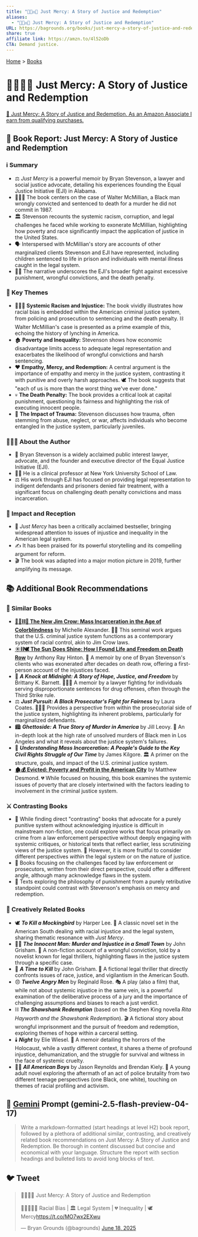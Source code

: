 ```yaml
---
title: "🧑🏿‍⚖️🔄 Just Mercy: A Story of Justice and Redemption"
aliases:
  - "🧑🏿‍⚖️🔄 Just Mercy: A Story of Justice and Redemption"
URL: https://bagrounds.org/books/just-mercy-a-story-of-justice-and-redemption
share: true
affiliate link: https://amzn.to/4l52oDb
CTA: Demand justice.
---
```

[Home](../index.md) > [Books](./index.md)  
# 🧑🏿‍⚖️🔄 Just Mercy: A Story of Justice and Redemption  
[🛒 Just Mercy: A Story of Justice and Redemption. As an Amazon Associate I earn from qualifying purchases.](https://amzn.to/4l52oDb)  
  
## 📖 Book Report: Just Mercy: A Story of Justice and Redemption  
  
### ℹ️ Summary  
  
* ⚖️ *Just Mercy* is a powerful memoir by Bryan Stevenson, a lawyer and social justice advocate, detailing his experiences founding the Equal Justice Initiative (EJI) in Alabama.  
* 👨🏿‍⚖️ The book centers on the case of Walter McMillian, a Black man wrongly convicted and sentenced to death for a murder he did not commit in 1987.  
* 🏛️ Stevenson recounts the systemic racism, corruption, and legal challenges he faced while working to exonerate McMillian, highlighting how poverty and race significantly impact the application of justice in the United States.  
* 🗣️ Interspersed with McMillian's story are accounts of other marginalized clients Stevenson and EJI have represented, including children sentenced to life in prison and individuals with mental illness caught in the legal system.  
* ✊🏿 The narrative underscores the EJI's broader fight against excessive punishment, wrongful convictions, and the death penalty.  
  
### 🔑 Key Themes  
  
* 🧑🏿‍⚖️ **Systemic Racism and Injustice:** The book vividly illustrates how racial bias is embedded within the American criminal justice system, from policing and prosecution to sentencing and the death penalty. ⛓️ Walter McMillian's case is presented as a prime example of this, echoing the history of lynching in America.  
* 🏚️ **Poverty and Inequality:** Stevenson shows how economic disadvantage limits access to adequate legal representation and exacerbates the likelihood of wrongful convictions and harsh sentencing.  
* ❤️ **Empathy, Mercy, and Redemption:** A central argument is the importance of empathy and mercy in the justice system, contrasting it with punitive and overly harsh approaches. 🕊️ The book suggests that "each of us is more than the worst thing we've ever done."  
* 💀 **The Death Penalty:** The book provides a critical look at capital punishment, questioning its fairness and highlighting the risk of executing innocent people.  
* 🤕 **The Impact of Trauma:** Stevenson discusses how trauma, often stemming from abuse, neglect, or war, affects individuals who become entangled in the justice system, particularly juveniles.  
  
### 🧑🏾‍💼 About the Author  
  
* 🎤 Bryan Stevenson is a widely acclaimed public interest lawyer, advocate, and the founder and executive director of the Equal Justice Initiative (EJI).  
* 👨‍🏫 He is a clinical professor at New York University School of Law.  
* ⚖️ His work through EJI has focused on providing legal representation to indigent defendants and prisoners denied fair treatment, with a significant focus on challenging death penalty convictions and mass incarceration.  
  
### 📢 Impact and Reception  
  
* 🌟 *Just Mercy* has been a critically acclaimed bestseller, bringing widespread attention to issues of injustice and inequality in the American legal system.  
* ✍️ It has been praised for its powerful storytelling and its compelling argument for reform.  
* 🎬 The book was adapted into a major motion picture in 2019, further amplifying its message.  
  
## 📚 Additional Book Recommendations  
  
### 🤝 Similar Books  
  
* **[🧑🏿⛓️🙈 The New Jim Crow: Mass Incarceration in the Age of Colorblindness](./the-new-jim-crow-mass-incarceration-in-the-age-of-colorblindness.md)** by Michelle Alexander. ✊🏿 This seminal work argues that the U.S. criminal justice system functions as a contemporary system of racial control, akin to Jim Crow laws.  
* **[☀️⛓️🕊️ The Sun Does Shine: How I Found Life and Freedom on Death Row](./the-sun-does-shine-how-i-found-life-and-freedom-on-death-row.md)** by Anthony Ray Hinton. 📝 A memoir by one of Bryan Stevenson's clients who was exonerated after decades on death row, offering a first-person account of the injustices faced.  
* 🔑 ***A Knock at Midnight: A Story of Hope, Justice, and Freedom*** by Brittany K. Barnett. 👩🏾‍⚖️ A memoir by a lawyer fighting for individuals serving disproportionate sentences for drug offenses, often through the Third Strike rule.  
* ⚖️ ***Just Pursuit: A Black Prosecutor's Fight for Fairness*** by Laura Coates. 👨🏿‍⚖️ Provides a perspective from within the prosecutorial side of the justice system, highlighting its inherent problems, particularly for marginalized defendants.  
* 🏙️ ***Ghettoside: A True Story of Murder in America*** by Jill Leovy. 🔪 An in-depth look at the high rate of unsolved murders of Black men in Los Angeles and what it reveals about the justice system's failures.  
* 📖 ***Understanding Mass Incarceration: A People's Guide to the Key Civil Rights Struggle of Our Time*** by James Kilgore. 🏛️ A primer on the structure, goals, and impact of the U.S. criminal justice system.  
* **[🏚️💰 Evicted: Poverty and Profit in the American City](./evicted-poverty-and-profit-in-the-american-city.md)** by Matthew Desmond. 💔 While focused on housing, this book examines the systemic issues of poverty that are closely intertwined with the factors leading to involvement in the criminal justice system.  
  
### ⚔️ Contrasting Books  
  
* 💭 While finding direct "contrasting" books that advocate for a purely punitive system without acknowledging injustice is difficult in mainstream non-fiction, one could explore works that focus primarily on crime from a law enforcement perspective without deeply engaging with systemic critiques, or historical texts that reflect earlier, less scrutinizing views of the justice system. 🤔 However, it is more fruitful to consider different perspectives *within* the legal system or on the nature of justice.  
* 👮 Books focusing on the challenges faced by law enforcement or prosecutors, written from their direct perspective, could offer a different angle, although many acknowledge flaws in the system.  
* 🧐 Texts exploring the philosophy of punishment from a purely retributive standpoint could contrast with Stevenson's emphasis on mercy and redemption.  
  
### 🎨 Creatively Related Books  
  
* 🕊️ ***To Kill a Mockingbird*** by Harper Lee. 📖 A classic novel set in the American South dealing with racial injustice and the legal system, sharing thematic resonance with *Just Mercy*.  
* 👨‍⚖️ ***The Innocent Man: Murder and Injustice in a Small Town*** by John Grisham. 📝 A non-fiction account of a wrongful conviction, told by a novelist known for legal thrillers, highlighting flaws in the justice system through a specific case.  
* 🔪 ***A Time to Kill*** by John Grisham. 📖 A fictional legal thriller that directly confronts issues of race, justice, and vigilantism in the American South.  
* 😠 ***Twelve Angry Men*** by Reginald Rose. 🎭 A play (also a film) that, while not about systemic injustice in the same vein, is a powerful examination of the deliberative process of a jury and the importance of challenging assumptions and biases to reach a just verdict.  
* ⛓️ ***The Shawshank Redemption*** (based on the Stephen King novella *Rita Hayworth and the Shawshank Redemption*). 🎬 A fictional story about wrongful imprisonment and the pursuit of freedom and redemption, exploring themes of hope within a carceral setting.  
* 🕯️ ***Night*** by Elie Wiesel. 📖 A memoir detailing the horrors of the Holocaust, while a vastly different context, it shares a theme of profound injustice, dehumanization, and the struggle for survival and witness in the face of systemic cruelty.  
* 👦🏿 ***All American Boys*** by Jason Reynolds and Brendan Kiely. 📖 A young adult novel exploring the aftermath of an act of police brutality from two different teenage perspectives (one Black, one white), touching on themes of racial profiling and activism.  
  
## 💬 [Gemini](../software/gemini.md) Prompt (gemini-2.5-flash-preview-04-17)  
> Write a markdown-formatted (start headings at level H2) book report, followed by a plethora of additional similar, contrasting, and creatively related book recommendations on Just Mercy: A Story of Justice and Redemption. Be thorough in content discussed but concise and economical with your language. Structure the report with section headings and bulleted lists to avoid long blocks of text.  
  
## 🐦 Tweet  
<blockquote class="twitter-tweet" data-theme="dark"><p lang="en" dir="ltr">🧑🏿‍⚖️🔄 Just Mercy: A Story of Justice and Redemption<br><br>🧑🏿‍🤝‍🧑🏾 Racial Bias | 🏛️ Legal System | 💔 Inequality | 🕊️ Mercy<a href="https://t.co/MO7wx2EXwu">https://t.co/MO7wx2EXwu</a></p>&mdash; Bryan Grounds (@bagrounds) <a href="https://twitter.com/bagrounds/status/1935132422812877240?ref_src=twsrc%5Etfw">June 18, 2025</a></blockquote> <script async src="https://platform.twitter.com/widgets.js" charset="utf-8"></script>